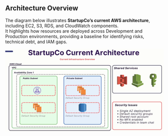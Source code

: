 ## Architecture Overview

The diagram below illustrates **StartupCo’s current AWS architecture**, including EC2, S3, RDS, and CloudWatch components.  
It highlights how resources are deployed across Development and Production environments, providing a baseline for identifying risks, technical debt, and IAM gaps.

<p align="center">
  <img src="https://raw.githubusercontent.com/ffeelliiggoo/IAM-Audit-Playbook/4fdf34b68d7d4c46f9a23f397650133d3c8316f5/StartupCo%20Current%20Architecture.png" 
       alt="StartupCo Current Architecture" width="800"/>
</p>
